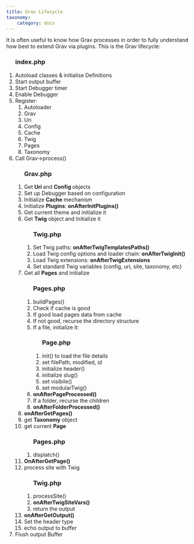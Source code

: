 ```yaml
---
title: Grav Lifecycle
taxonomy:
    category: docs
---
```


It is often useful to know how Grav processes in order to fully understand how best to extend Grav via plugins.  This is the Grav lifecycle:

<div id="lifecycle">
	<ol class="level-1">
		<h3>index.php</h3>
		<li>Autoload classes &amp; initialise Definitions <a href="https://github.com/getgrav/grav/blob/develop/index.php#L11"><i class="icon icon-right-open"></i></a></li>
		<li>Start output buffer <a href="https://github.com/getgrav/grav/blob/develop/index.php#L18"><i class="icon icon-right-open"></i></a></li>
		<li>Start  Debugger timer <a href="https://github.com/getgrav/grav/blob/develop/index.php#L22"><i class="icon icon-right-open"></i></a></li>
		<li>Enable Debugger <a href="https://github.com/getgrav/grav/blob/develop/index.php#L23"><i class="icon icon-right-open"></i></a></li>
		<li>Register:
			<ol class="flush">
				<li>Autoloader <a href="https://github.com/getgrav/grav/blob/develop/index.php#L30"><i class="icon icon-right-open"></i></a></li>
				<li>Grav <a href="https://github.com/getgrav/grav/blob/develop/index.php#L31"><i class="icon icon-right-open"></i></a></li>
				<li>Uri <a href="https://github.com/getgrav/grav/blob/develop/index.php#L32"><i class="icon icon-right-open"></i></a></li>
				<li>Config <a href="https://github.com/getgrav/grav/blob/develop/index.php#L33"><i class="icon icon-right-open"></i></a></li>
				<li>Cache <a href="https://github.com/getgrav/grav/blob/develop/index.php#L34"><i class="icon icon-right-open"></i></a></li>
				<li>Twig <a href="https://github.com/getgrav/grav/blob/develop/index.php#L35"><i class="icon icon-right-open"></i></a></li>
				<li>Pages <a href="https://github.com/getgrav/grav/blob/develop/index.php#L36"><i class="icon icon-right-open"></i></a></li>
				<li>Taxonomy <a href="https://github.com/getgrav/grav/blob/develop/index.php#L37"><i class="icon icon-right-open"></i></a></li>
			</ol>
		</li>
		<li>Call Grav->process() <a href="https://github.com/getgrav/grav/blob/develop/index.php#L41"><i class="icon icon-right-open"></i></a>
			<ol class="level-2">
				<h3>Grav.php</h3>
				<li>Get <b>Uri <a href="https://github.com/getgrav/grav/blob/develop/system/src/Grav/Common/Grav.php#L77"><i class="icon icon-right-open"></i></a></b> and <b>Config <a href="https://github.com/getgrav/grav/blob/develop/system/src/Grav/Common/Grav.php#L80"><i class="icon icon-right-open"></i></a></b> objects</li>
				<li>Set up Debugger based on configuration <a href="https://github.com/getgrav/grav/blob/develop/system/src/Grav/Common/Grav.php#L82"><i class="icon icon-right-open"></i></a></li>
				<li>Initialize <b>Cache</b> mechanism <a href="https://github.com/getgrav/grav/blob/develop/system/src/Grav/Common/Grav.php#L94"><i class="icon icon-right-open"></i></a></li>
				<li>Initialize <b>Plugins</b>: <b>onAfterInitPlugins()</b> <a href="https://github.com/getgrav/grav/blob/develop/system/src/Grav/Common/Grav.php#L98"><i class="icon icon-right-open"></i></a></li>
				<li>Get current theme and initialize it<a href="https://github.com/getgrav/grav/blob/develop/system/src/Grav/Common/Grav.php#L103"><i class="icon icon-right-open"></i></a></li>
				<li>Get <b>Twig</b> object and Initialize it<a href="https://github.com/getgrav/grav/blob/develop/system/src/Grav/Common/Grav.php#L107"><i class="icon icon-right-open"></i></a>
					<ol class="level-3">
						<h3>Twig.php</h3> 
						<li>Set Twig paths: <b>onAfterTwigTemplatesPaths() <a href="https://github.com/getgrav/grav/blob/develop/system/src/Grav/Common/Twig.php#L76"><i class="icon icon-right-open"></i></a></b></li>
						<li>Load Twig config options and loader chain: <b>onAfterTwigInit()</b> <a href="https://github.com/getgrav/grav/blob/develop/system/src/Grav/Common/Twig.php#L83"><i class="icon icon-right-open"></i></a></li>
						<li>Load Twig extensions: <b>onAfterTwigExtensions</b> <a href="https://github.com/getgrav/grav/blob/develop/system/src/Grav/Common/Twig.php#L99"><i class="icon icon-right-open"></i></a></li>
						<li>Set standard Twig variables (config, uri, site, taxonomy, etc) <a href="https://github.com/getgrav/grav/blob/develop/system/src/Grav/Common/Twig.php#L108"><i class="icon icon-right-open"></i></a></li>
					</ol>
				</li>
				<li>Get all <b>Pages</b> and initialize <a href="https://github.com/getgrav/grav/blob/develop/system/src/Grav/Common/Twig.php#L162"><i class="icon icon-right-open"></i></a>
					<ol class="level-3">
						<h3>Pages.php</h3> 
						<li>buildPages() <a href="https://github.com/getgrav/grav/blob/develop/system/src/Grav/Common/Page/Pages.php#L66"><i class="icon icon-right-open"></i></a>
						<li>Check if cache is good <a href="https://github.com/getgrav/grav/blob/develop/system/src/Grav/Common/Page/Pages.php#L335"><i class="icon icon-right-open"></i></a></li>
						<li>If good load pages data from cache <a href="https://github.com/getgrav/grav/blob/develop/system/src/Grav/Common/Page/Pages.php#L337"><i class="icon icon-right-open"></i></a></li>
						<li>If not good, recurse the directory structure <a href="https://github.com/getgrav/grav/blob/develop/system/src/Grav/Common/Page/Pages.php#L359"><i class="icon icon-right-open"></i></a></li>
						<li>If a file, initialize it: <a href="https://github.com/getgrav/grav/blob/develop/system/src/Grav/Common/Page/Pages.php#L398"><i class="icon icon-right-open"></i></a>
							<ol class="level-4">
								<h3>Page.php</h3> 
								<li>init() to load the file details <a href="https://github.com/getgrav/grav/blob/develop/system/src/Grav/Common/Page/Page.php#L100"><i class="icon icon-right-open"></i></a></li>
								<li>set filePath, modified, id <a href="https://github.com/getgrav/grav/blob/develop/system/src/Grav/Common/Page/Page.php#L104"><i class="icon icon-right-open"></i></a></li>
								<li>initialize header() <a href="https://github.com/getgrav/grav/blob/develop/system/src/Grav/Common/Page/Page.php#L141"><i class="icon icon-right-open"></i></a></li>
								<li>initialize slug() <a href="https://github.com/getgrav/grav/blob/develop/system/src/Grav/Common/Page/Page.php#L701"><i class="icon icon-right-open"></i></a></li>
								<li>set visibile() <a href="https://github.com/getgrav/grav/blob/develop/system/src/Grav/Common/Page/Page.php#L647"><i class="icon icon-right-open"></i></a></li>
								<li>set modularTwig() <a href="https://github.com/getgrav/grav/blob/develop/system/src/Grav/Common/Page/Page.php#L1002"><i class="icon icon-right-open"></i></a></li>
							</ol>
						</li>
						<li><b>onAfterPageProcessed()</b> <a href="https://github.com/getgrav/grav/blob/develop/system/src/Grav/Common/Page/Pages.php#L403"><i class="icon icon-right-open"></i></a></li>
						<li>If a folder, recurse the children <a hreaf="https://github.com/getgrav/grav/blob/develop/system/src/Grav/Common/Page/Pages.php#L413"><i class="icon icon-right-open"></i></a></li>
						<li><b>onAfterFolderProcessed()</b> <a hreaf="https://github.com/getgrav/grav/blob/develop/system/src/Grav/Common/Page/Pages.php#L430"><i class="icon icon-right-open"></i></a></li>
					</ol>
				</li>
				<li><b>onAfterGetPages() <a hreaf="https://github.com/getgrav/grav/blob/develop/system/src/Grav/Common/Page/Grav.php#L111"><i class="icon icon-right-open"></i></a></b></li>
				<li>get <b>Taxonomy</b> object <a hreaf="https://github.com/getgrav/grav/blob/develop/system/src/Grav/Common/Page/Grav.php#L116"><i class="icon icon-right-open"></i></a></li>
				<li>get current <b>Page</b> <a hreaf="https://github.com/getgrav/grav/blob/develop/system/src/Grav/Common/Page/Grav.php#L119"><i class="icon icon-right-open"></i></a>
					<ol class="level-3">
						<h3>Pages.php</h3> 
						<li>displatch() <a href="https://github.com/getgrav/grav/blob/develop/system/src/Grav/Common/Page/Pages.php#L217"><i class="icon icon-right-open"></i></a></li>
					</ol>
				</li>
				<li><b>OnAfterGetPage()</b> <a href="https://github.com/getgrav/grav/blob/develop/system/src/Grav/Common/Grav.php#L119"><i class="icon icon-right-open"></i></a></li>
				<li>process site with Twig <a href="https://github.com/getgrav/grav/blob/develop/system/src/Grav/Common/Grav.php#L128"><i class="icon icon-right-open"></i></a>
					<ol class="level-3">
						<h3>Twig.php</h3> 
						<li>processSite() <a href="https://github.com/getgrav/grav/blob/develop/system/src/Grav/Common/Twig.php#L218"><i class="icon icon-right-open"></i></a></li>
						<li><b>onAfterTwigSiteVars()</b> <a href="https://github.com/getgrav/grav/blob/develop/system/src/Grav/Common/Twig.php#L223"><i class="icon icon-right-open"></i></a></li>
						<li>return the output <a href="https://github.com/getgrav/grav/blob/develop/system/src/Grav/Common/Twig.php#L238"><i class="icon icon-right-open"></i></a></li>
					</ol>
				</li>
				<li><b>onAfterGetOutput()</b> <a href="https://github.com/getgrav/grav/blob/develop/system/src/Grav/Common/Grav.php#L128"><i class="icon icon-right-open"></i></a></li>
				<li>Set the header type <a href="https://github.com/getgrav/grav/blob/develop/system/src/Grav/Common/Grav.php#L132"><i class="icon icon-right-open"></i></a></li>
				<li>echo output to buffer <a href="https://github.com/getgrav/grav/blob/develop/system/src/Grav/Common/Grav.php#L134"><i class="icon icon-right-open"></i></a></li>
			</ol>
		</li>
		<li>Flush output Buffer <a href="https://github.com/getgrav/grav/blob/develop/index.php#L46"><i class="icon icon-right-open"></i></a></li>
	</ol>
</div>
